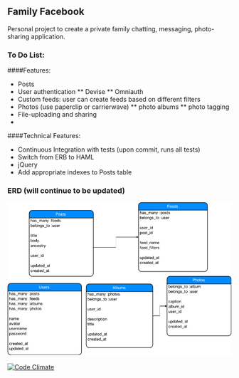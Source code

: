 ## Family Facebook

Personal project to create a private family chatting, messaging, photo-sharing application.

### To Do List:

####Features:
* Posts
* User authentication
** Devise
** Omniauth
* Custom feeds: user can create feeds based on different filters
* Photos (use paperclip or carrierwave)
** photo albums
** photo tagging
* File-uploading and sharing
* 

####Technical Features:
* Continuous Integration with tests (upon commit, runs all tests)
* Switch from ERB to HAML
* jQuery 
* Add appropriate indexes to Posts table

### ERD (will continue to be updated)

![entity-relationship diagram](family-facebook.png)

[![Code Climate](https://codeclimate.com/github/jacindaz/family-facebook/badges/gpa.svg)](https://codeclimate.com/github/jacindaz/family-facebook)
